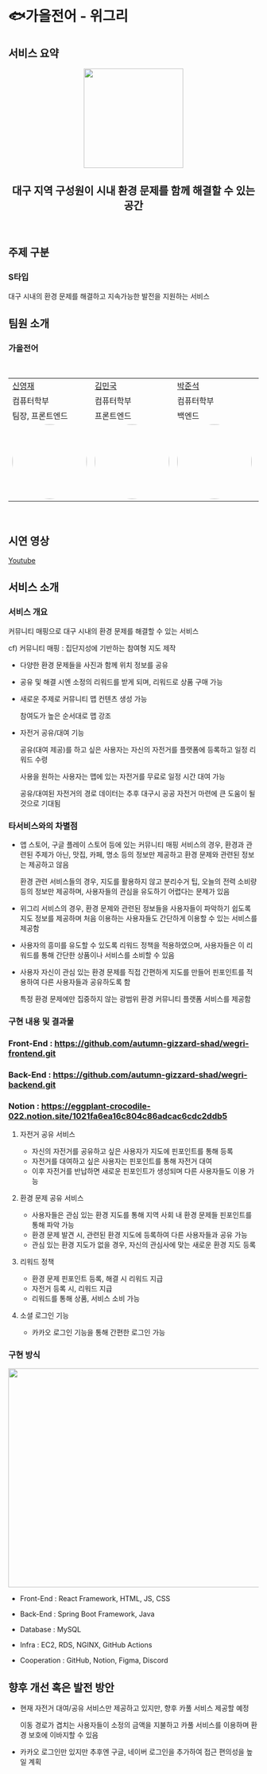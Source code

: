 # 🐟가을전어 - 위그리

## 서비스 요약
<div align="center">
  <img src="https://github.com/user-attachments/assets/cce902dc-c6c3-4c1d-9996-b3b931d112e2" width="200px" height = "200px" />
  <h2>  
     대구 지역 구성원이 시내 환경 문제를 함께 해결할 수 있는 공간
  </h2>
</div>
<br/>

## 주제 구분
### S타입
대구 시내의 환경 문제를 해결하고 지속가능한 발전을 지원하는 서비스

## 팀원 소개
### 가을전어

<br/>
<table>
  <tr>
    <td><a href="https://github.com/Apoliasm">신영재</td>
    <td><a href="https://github.com/minguk-cucu">김민국</td>
    <td><a href="https://github.com/Lucerna00">박준석</td>
    <td><a href="https://github.com/wjdfo">조정래</td>
  </tr>
  <tr>
    <td>컴퓨터학부</td>
    <td>컴퓨터학부</td>
    <td>컴퓨터학부</td>
    <td>아동학부</td>
  </tr>
  <tr>
    <td>팀장, 프론트엔드</td>
    <td>프론트엔드</td>
    <td>백엔드</td>
    <td>백엔드</td>
  </tr>
  <tr>
   <td>
      <img style="border: 0px solid black !important; border-radius:50%;" src="https://github.com/user-attachments/assets/94455ebe-3453-427b-a6dc-9ab508a8dccb" width="150px" height = "150px" />
   </td>
    <td>
      <img style="border: 0px solid black !important; border-radius:50%;" src="https://github.com/user-attachments/assets/88340cb7-2c1d-4492-a09d-fc252aa5adb2" width="150px" height = "150px" />
   </td>
    <td>
      <img style="border: 0px solid black !important; border-radius:50%; " src="https://github.com/Apoliasm/2023_nov_hackathon/assets/113246980/e3837edf-b81f-4f38-ad58-3139d996caef" width="150px" height = "150px" />
   </td>
    <td>
      <img style="border: 0px solid black !important; border-radius:50%; " src="https://github.com/Apoliasm/2023_nov_hackathon/assets/113246980/e8c1beee-db7f-48ca-b8e3-c14f3493e414" width="150px" height = "150px" />
   </td>
  </tr>
</table>
<br/>

## 시연 영상
[Youtube](https://www.youtube.com/watch?v=wBYTkNxI1-8)

## 서비스 소개
### 서비스 개요
커뮤니티 매핑으로 대구 시내의 환경 문제를 해결할 수 있는 서비스

cf) 커뮤니티 매핑 : 집단지성에 기반하는 참여형 지도 제작

- 다양한 환경 문제들을 사진과 함께 위치 정보를 공유

- 공유 및 해결 시엔 소정의 리워드를 받게 되며, 리워드로 상품 구매 가능

- 새로운 주제로 커뮤니티 맵 컨텐츠 생성 가능

  참여도가 높은 순서대로 맵 강조

- 자전거 공유/대여 기능

  공유(대여 제공)를 하고 싶은 사용자는 자신의 자전거를 플랫폼에 등록하고 일정 리워드 수령
  
  사용을 원하는 사용자는 맵에 있는 자전거를 무료로 일정 시간 대여 가능

  공유/대여된 자전거의 경로 데이터는 추후 대구시 공공 자전거 마련에 큰 도움이 될 것으로 기대됨


### 타서비스와의 차별점

- 앱 스토어, 구글 플레이 스토어 등에 있는 커뮤니티 매핑 서비스의 경우, 환경과 관련된 주제가 아닌, 맛집, 카페, 명소 등의 정보만 제공하고 환경 문제와 관련된 정보는 제공하고 않음

  환경 관련 서비스들의 경우, 지도를 활용하지 않고 분리수거 팁, 오늘의 전력 소비량 등의 정보만 제공하며, 사용자들의 관심을 유도하기 어렵다는 문제가 있음

- 위그리 서비스의 경우, 환경 문제와 관련된 정보들을 사용자들이 파악하기 쉽도록 지도 정보를 제공하며 처음 이용하는 사용자들도 간단하게 이용할 수 있는 서비스를 제공함

- 사용자의 흥미를 유도할 수 있도록 리워드 정책을 적용하였으며, 사용자들은 이 리워드를 통해 간단한 상품이나 서비스를 소비할 수 있음

- 사용자 자신이 관심 있는 환경 문제를 직접 간편하게 지도를 만들어 핀포인트를 적용하여 다른 사용자들과 공유하도록 함
  
  특정 환경 문제에만 집중하지 않는 광범위 환경 커뮤니티 플랫폼 서비스를 제공함

### 구현 내용 및 결과물

### Front-End : https://github.com/autumn-gizzard-shad/wegri-frontend.git
### Back-End : https://github.com/autumn-gizzard-shad/wegri-backend.git
### Notion : https://eggplant-crocodile-022.notion.site/1021fa6ea16c804c86adcac6cdc2ddb5

1. 자전거 공유 서비스
    - 자신의 자전거를 공유하고 싶은 사용자가 지도에 핀포인트를 통해 등록
    - 자전거를 대여하고 싶은 사용자는 핀포인트를 통해 자전거 대여
    - 이후 자전거를 반납하면 새로운 핀포인트가 생성되며 다른 사용자들도 이용 가능

2. 환경 문제 공유 서비스
    - 사용자들은 관심 있는 환경 지도를 통해 지역 사회 내 환경 문제들 핀포인트를 통해 
    파악 가능
    - 환경 문제 발견 시, 관련된 환경 지도에 등록하여 다른 사용자들과 공유 가능
    - 관심 있는 환경 지도가 없을 경우, 자신의 관심사에 맞는 새로운 환경 지도 등록

3. 리워드 정책
    - 환경 문제 핀포인트 등록, 해결 시 리워드 지급
    - 자전거 등록 시, 리워드 지급
    - 리워드를 통해 상품, 서비스 소비 가능

4. 소셜 로그인 기능
    - 카카오 로그인 기능을 통해 간편한 로그인 가능



### 구현 방식

<img src="https://github.com/user-attachments/assets/e843dae9-637e-4ce3-9e08-ea1c1bd37c09" width="700px" height = "440px" />

- Front-End : React Framework, HTML, JS, CSS

- Back-End : Spring Boot Framework, Java

- Database : MySQL

- Infra : EC2, RDS, NGINX, GitHub Actions

- Cooperation : GitHub, Notion, Figma, Discord

## 향후 개선 혹은 발전 방안

- 현재 자전거 대여/공유 서비스만 제공하고 있지만, 향후 카풀 서비스 제공할 예정

  이동 경로가 겹치는 사용자들이 소정의 금액을 지불하고 카풀 서비스를 이용하며 환경 보호에 이바지할 수 있음

- 카카오 로그인만 있지만 추후엔 구글, 네이버 로그인을 추가하여 접근 편의성을 높일 계획
